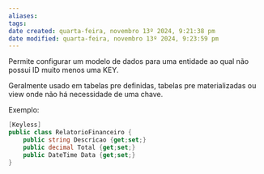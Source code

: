 ```yaml
---
aliases: 
tags: 
date created: quarta-feira, novembro 13º 2024, 9:21:38 pm
date modified: quarta-feira, novembro 13º 2024, 9:23:59 pm
---
```

Permite configurar um modelo de dados para uma entidade ao qual não possui ID muito menos uma KEY.

Geralmente usado em tabelas pre definidas, tabelas pre materializadas ou view onde não há necessidade de uma chave.

Exemplo:

```cs
[Keyless]
public class RelatorioFinanceiro {
	public string Descricao {get;set;}
	public decimal Total {get;set;}
	public DateTime Data {get;set;} 
}
```